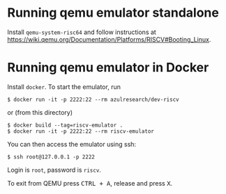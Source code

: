 # Running qemu emulator standalone

Install `qemu-system-risc64` and follow instructions at https://wiki.qemu.org/Documentation/Platforms/RISCV#Booting_Linux.

# Running qemu emulator in Docker

Install `docker`. To start the emulator, run 
 
    $ docker run -it -p 2222:22 --rm azulresearch/dev-riscv

or (from this directory)

    $ docker build --tag=riscv-emulator .
    $ docker run -it -p 2222:22 --rm riscv-emulator

You can then access the emulator using ssh:

    $ ssh root@127.0.0.1 -p 2222

Login is `root`, password is `riscv`.

To exit from QEMU press <kbd>CTRL + A</kbd>, release and press <kbd>X</kbd>.
